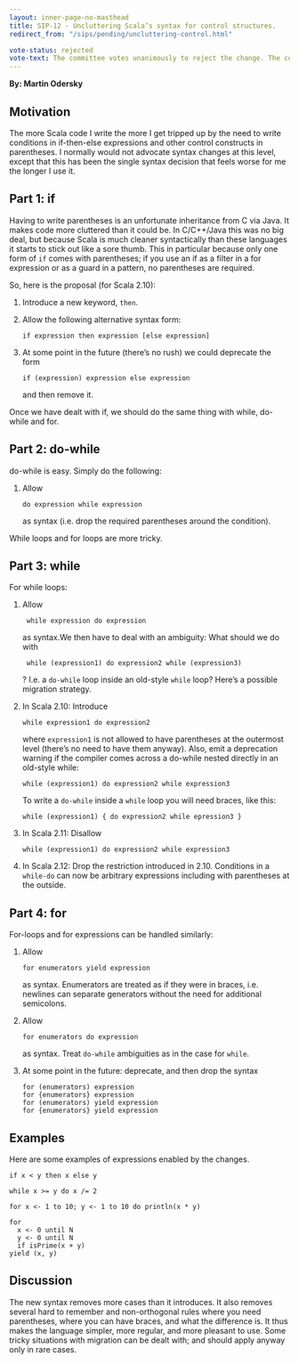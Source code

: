 ```yaml
---
layout: inner-page-no-masthead
title: SIP-12 - Uncluttering Scala’s syntax for control structures.
redirect_from: "/sips/pending/uncluttering-control.html"

vote-status: rejected
vote-text: The committee votes unanimously to reject the change. The conclusion is that there is not a clear benefit for it and the required invested time and efforts would be too high. For more explanation, read the <a href=../minutes/sip-10th-august-minutes.html>minutes</a>.
---
```


**By: Martin Odersky**

## Motivation ##

The more Scala code I write the more I get tripped up by the need to write conditions in  if-then-else expressions and other control constructs in parentheses. I normally would not advocate syntax changes at this level, except that this has been the single syntax decision that feels worse for me the longer I use it.

## Part 1: if ##

Having to write parentheses is an unfortunate inheritance from C via Java. It makes code more cluttered than it could be. In C/C++/Java this was no big deal, but because Scala is much cleaner syntactically than these languages it starts to stick out like a sore thumb. This in particular because only one form of `if` comes with parentheses; if you use an if as a filter in a for expression or as a guard in a pattern, no parentheses are required.

So, here is the proposal (for Scala 2.10):

1. Introduce a new keyword, `then`.

2.  Allow the following alternative syntax form:

        if expression then expression [else expression]

3.  At some point in the future (there’s no rush) we could deprecate the form   

        if (expression) expression else expression

    and then remove it.  


Once we have dealt with if, we should do the same thing with while, do-while and for.

## Part 2: do-while ##

do-while is easy. Simply do the following:

1.  Allow

        do expression while expression

    as syntax (i.e. drop the required parentheses around the condition).

While loops and for loops are more tricky. 

## Part 3: while ##

For while loops:

1. Allow

        while expression do expression

    as syntax.We then have to deal with an ambiguity: What should we do with

        while (expression1) do expression2 while (expression3)

    ? I.e. a `do-while` loop inside an old-style `while` loop? Here’s a possible migration strategy.

2.  In Scala 2.10:  Introduce     

        while expression1 do expression2    

    where `expression1` is not allowed to have parentheses at the outermost level (there’s no need to have them anyway). Also, emit a deprecation warning if the compiler comes across a do-while nested directly in an old-style while:

        while (expression1) do expression2 while expression3

    To write a `do-while` inside a `while` loop you will need braces, like this:
 
        while (expression1) { do expression2 while epression3 }

3.  In Scala 2.11: Disallow

        while (expression1) do expression2 while expression3

4.  In Scala 2.12: Drop the restriction introduced in 2.10. Conditions in a `while-do` can now be arbitrary expressions including with parentheses at the outside.

## Part 4: for ##

For-loops and for expressions can be handled similarly:

1.  Allow  

        for enumerators yield expression

    as syntax. Enumerators are treated as if they were in  braces, i.e. newlines can separate generators without the need for additional semicolons.

2.  Allow

        for enumerators do expression

    as syntax. Treat `do-while` ambiguities as in the case for `while`.

3.  At some point in the future: deprecate, and then drop the syntax

        for (enumerators) expression
        for {enumerators} expression
        for (enumerators) yield expression
        for {enumerators} yield expression

## Examples ##

Here are some examples of expressions enabled by the changes.

    if x < y then x else y

    while x >= y do x /= 2

    for x <- 1 to 10; y <- 1 to 10 do println(x * y)

    for
      x <- 0 until N
      y <- 0 until N
      if isPrime(x + y)
    yield (x, y)

## Discussion ##

The new syntax removes more cases than it introduces. It also removes several hard to remember and non-orthogonal rules where you need parentheses, where you can have braces, and what the difference is. It thus makes the language simpler, more regular, and more pleasant to use. Some tricky situations with migration can be dealt with; and should apply anyway only in rare cases.




